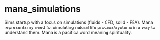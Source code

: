 # mana_simulations
Sims startup with a focus on simulations (fluids - CFD, solid - FEA). Mana represents my need for simulating natural life process/systems in a way to understand them. Mana is a pacifica word meaning spirituality. 
